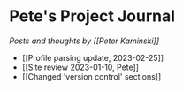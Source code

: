 # Pete's Project Journal

_Posts and thoughts by [[Peter Kaminski]]_

- [[Profile parsing update, 2023-02-25]]
- [[Site review 2023-01-10, Pete]]
- [[Changed 'version control' sections]]
